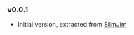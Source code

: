 ### v0.0.1
* Initial version, extracted from [SlimJim]

[SlimJim]: https://github.com/vojtajina/slim-jim/
